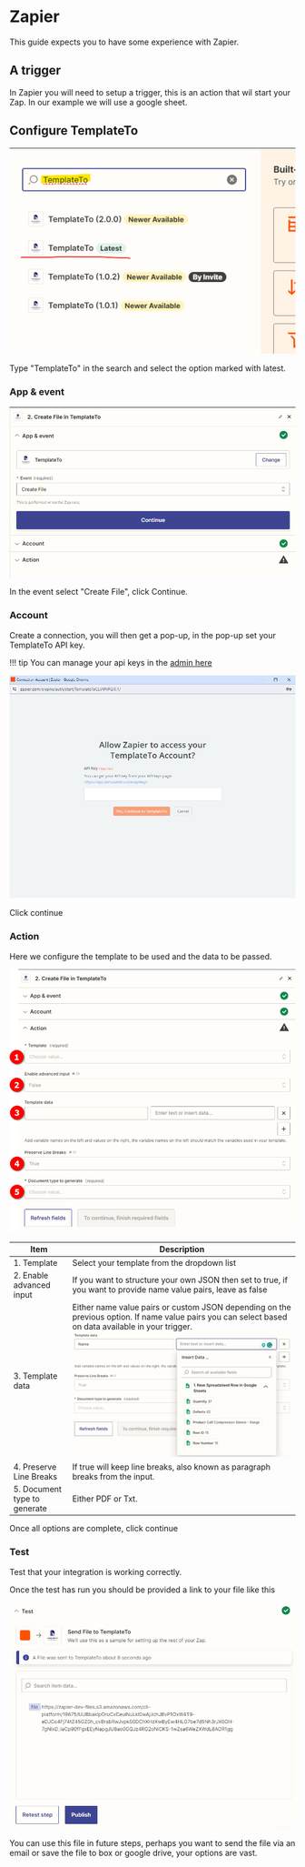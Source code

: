 # Zapier

This guide expects you to have some experience with Zapier. 

## A trigger

In Zapier you will need to setup a trigger, this is an action that wil start your Zap. In our example we will use a google sheet.

## Configure TemplateTo

![TemplateTo Selection](../images/9fc074602359cde7c24bd27f689b97bd7470432d0cb071b636048b1f0a67e0a9.png)  

Type "TemplateTo" in the search and select the option marked with latest.

### App & event

![App & event configuration screen](../images/a1f26ad2243c59d6b40df01ea623931edb326e0e2912071d942c0d697374e035.png)  

In the event select "Create File", click Continue.

### Account

Create a connection, you will then get a pop-up, in the pop-up set your TemplateTo API key. 

!!! tip
    You can manage your api keys in the [admin here](https://app.templateto.com/generate/api-keys)

![Auth configuration screen](../images/6a38f80849e861c22abceb0e9009420262b94704b9de77db5dc4c9676ba7257c.png)  

Click continue

### Action

Here we configure the template to be used and the data to be passed.

![Action settings page](../images/19d178306edf2fda9aa9a6ec2f6fdec7388651c78e31068c95a36ea0570330d2.png)  

| Item                         | Description                                                                                                                                                                                                                                         |
| ---------------------------- | --------------------------------------------------------------------------------------------------------------------------------------------------------------------------------------------------------------------------------------------------- |
| 1. Template                  | Select your template from the dropdown list                                                                                                                                                                                                         |
| 2. Enable advanced input     | If you want to structure your own JSON then set to true, if you want to provide name value pairs, leave as false                                                                                                                                    |
| 3. Template data             | Either name value pairs or custom JSON depending on the previous option. If name value pairs you can select based on data available in your trigger. ![Insert data](../images/74303ce5bf4f56cca2a9115a5b6a38319b971bd57bb1bc60ffc5d3abc024d3b3.png) |
| 4. Preserve Line Breaks      | If true will keep line breaks, also known as paragraph breaks from the input.                                                                                                                                                                       |
| 5. Document type to generate | Either PDF or Txt. |

Once all options are complete, click continue

### Test

Test that your integration is working correctly. 

Once the test has run you should be provided a link to your file like this

![Test result](../images/73c459dc969a39c4182efc360da8dc1a77d7e652cd04c37afe81aa2d285e3cd7.png)  

You can use this file in future steps, perhaps you want to send the file via an email or save the file to box or google drive, your options are vast.